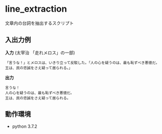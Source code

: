 # line_extraction
文章内の台詞を抽出するスクリプト


## 入出力例
**入力** (太宰治 「走れメロス」の一部)
```
「言うな！」とメロスは、いきり立って反駁した。「人の心を疑うのは、最も恥ずべき悪徳だ。王は、民の忠誠をさえ疑って居られる。」
```

**出力**
```
言うな！
人の心を疑うのは、最も恥ずべき悪徳だ。
王は、民の忠誠をさえ疑って居られる。
```

## 動作環境
- python 3.7.2
